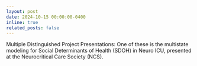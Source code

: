 ```yaml
---
layout: post
date: 2024-10-15 00:00:00-0400
inline: true
related_posts: false
---
```


Multiple Distinguished Project Presentations: One of these is the multistate modeling for Social Determinants of Health (SDOH) in Neuro ICU, presented at the Neurocritical Care Society (NCS).
